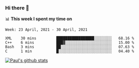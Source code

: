 ### Hi there 👋

📊 **This week I spent my time on**
<!--START_SECTION:waka-->
```text
Week: 23 April, 2021 - 30 April, 2021

XML    30 mins         █████████████████░░░░░░░░   68.16 % 
C++    6 mins          ███▓░░░░░░░░░░░░░░░░░░░░░   15.00 % 
Bash   3 mins          ██░░░░░░░░░░░░░░░░░░░░░░░   07.63 % 
C      1 min           █░░░░░░░░░░░░░░░░░░░░░░░░   04.40 % 
```
<!--END_SECTION:waka-->


[![Paul's github stats](https://github-readme-stats.vercel.app/api?username=mickeyouyou&theme=dracula&show_icons=true)](https://github.com/anuraghazra/github-readme-stats)
